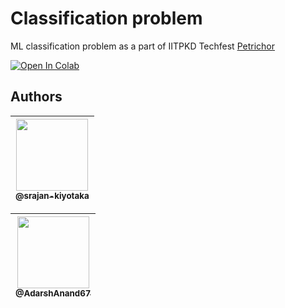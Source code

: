 # Classification problem

ML classification problem as a part of IITPKD Techfest [Petrichor](https://www.petrichor22.com/technical_events/event?id=3&tech=1)

<!-- Open in colab -->

[![Open In Colab](https://colab.research.google.com/assets/colab-badge.svg)](https://colab.research.google.com/github/IITP-KD/ML-Classification-Problem/blob/master/ML063_classification_Adarsh.ipynb)

## Authors

| [<img src="https://github.com/srajan-kiyotaka.png?size=115" width=115><br><sub>@srajan-kiyotaka</sub>](https://github.com/srajan-kiyotaka) |
| :----------------------------------------------------------------------------------------------------------------------------------------: |

| [<img src="https://github.com/AdarshAnand67.png?size=115" width=115><br><sub>@AdarshAnand67</sub>](https://github.com/AdarshAnand67) |
| :----------------------------------------------------------------------------------------------------------------------------------: |
